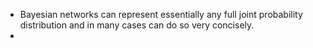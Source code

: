 - Bayesian networks can represent essentially any full joint probability distribution and in many cases can do so very concisely.
-